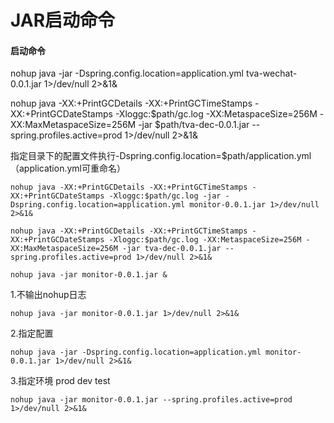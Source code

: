 # JAR启动命令

#### 启动命令

nohup java -jar -Dspring.config.location=application.yml  tva-wechat-0.0.1.jar 1>/dev/null 2>&1&

nohup java -XX:+PrintGCDetails -XX:+PrintGCTimeStamps -XX:+PrintGCDateStamps -Xloggc:$path/gc.log -XX:MetaspaceSize=256M -XX:MaxMetaspaceSize=256M -jar $path/tva-dec-0.0.1.jar --spring.profiles.active=prod 1>/dev/null 2>&1&

指定目录下的配置文件执行-Dspring.config.location=$path/application.yml（application.yml可重命名）



`nohup java -XX:+PrintGCDetails -XX:+PrintGCTimeStamps -XX:+PrintGCDateStamps -Xloggc:$path/gc.log -jar -Dspring.config.location=application.yml monitor-0.0.1.jar 1>/dev/null 2>&1&`



`nohup java -XX:+PrintGCDetails -XX:+PrintGCTimeStamps -XX:+PrintGCDateStamps -Xloggc:$path/gc.log -XX:MetaspaceSize=256M -XX:MaxMetaspaceSize=256M -jar tva-dec-0.0.1.jar --spring.profiles.active=prod 1>/dev/null 2>&1&`



`nohup java -jar monitor-0.0.1.jar &`

1.不输出nohup日志

`nohup java -jar monitor-0.0.1.jar 1>/dev/null 2>&1&`

2.指定配置

`nohup java -jar -Dspring.config.location=application.yml monitor-0.0.1.jar 1>/dev/null 2>&1&`

3.指定环境 prod dev test

`nohup java -jar monitor-0.0.1.jar --spring.profiles.active=prod 1>/dev/null 2>&1&`

